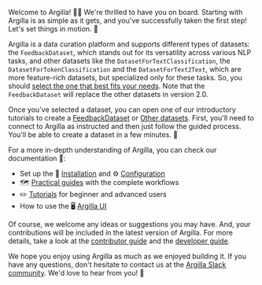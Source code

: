 Welcome to Argilla! 👋😁 We're thrilled to have you on board. Starting with Argilla is as simple as it gets, and you've successfully taken the first step! Let's set things in motion. 🚀

Argilla is a data curation platform and supports different types of datasets: the `FeedbackDataset`, which stands out for its versatility across various NLP tasks, and other datasets like the `DatasetForTextClassification`, the `DatasetForTokenClassification` and the `DatasetForText2Text`, which are more feature-rich datasets, but specialized only for these tasks. So, you should [select the one that best fits your needs](https://docs.argilla.io/en/latest/practical_guides/choose_dataset.html). Note that the `FeedbackDataset` will replace the other datasets in version 2.0.

Once you've selected a dataset, you can open one of our introductory tutorials to create a [FeedbackDataset](https://colab.research.google.com/github/argilla-io/argilla/blob/develop/docs/_source/getting_started/quickstart_workflow_feedback.ipynb) or [Other datasets](https://colab.research.google.com/github/argilla-io/argilla/blob/develop/docs/_source/getting_started/quickstart_workflow.ipynb). First, you'll need to connect to Argilla as instructed and then just follow the guided process. You'll be able to create a dataset in a few minutes. 🤩

For a more in-depth understanding of Argilla, you can check our documentation 📖:

* Set up the 🔧 [Installation](https://docs.argilla.io/en/latest/getting_started/installation/deployments/deployments.html) and ⚙️ [Configuration](https://docs.argilla.io/en/latest/getting_started/installation/configurations/configurations.html)
* 🗺️ [Practical guides](https://docs.argilla.io/en/latest/practical_guides/index.html) with the complete workflows
* ✏️ [Tutorials](https://docs.argilla.io/en/latest/tutorials_and_integrations/tutorials/tutorials.html) for beginner and advanced users
* How to use the 🖥️ [Argilla UI](https://docs.argilla.io/en/latest/reference/webapp/index.html)

Of course, we welcome any ideas or suggestions you may have. And, your contributions will be included in the latest version of Argilla. For more details, take a look at the [contributor guide](https://docs.argilla.io/en/latest/contributing/contributing.html) and the [developer guide](https://docs.argilla.io/en/latest/community/developer_docs.html).

We hope you enjoy using Argilla as much as we enjoyed building it. If you have any questions, don't hesitate to contact us at the [Argilla Slack community](https://join.slack.com/t/rubrixworkspace/shared_invite/zt-whigkyjn-a3IUJLD7gDbTZ0rKlvcJ5g). We'd love to hear from you! 🙌

